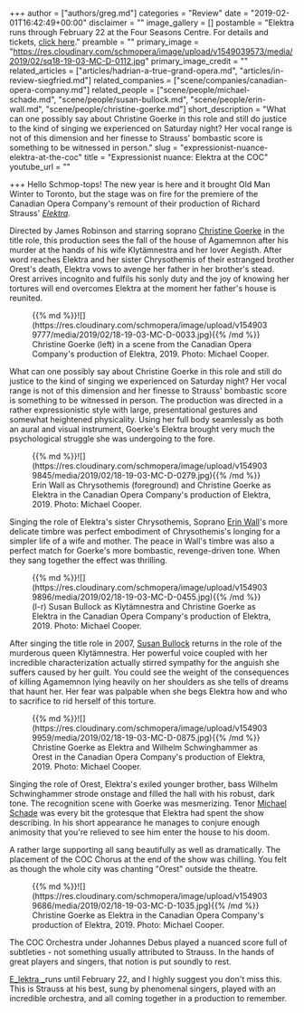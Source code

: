 +++
author = ["authors/greg.md"]
categories = "Review"
date = "2019-02-01T16:42:49+00:00"
disclaimer = ""
image_gallery = []
postamble = "Elektra runs through February 22 at the Four Seasons Centre. For details and tickets, [click here](https://www.coc.ca/productions/16487)."
preamble = ""
primary_image = "https://res.cloudinary.com/schmopera/image/upload/v1549039573/media/2019/02/sq18-19-03-MC-D-0112.jpg"
primary_image_credit = ""
related_articles = ["articles/hadrian-a-true-grand-opera.md", "articles/in-review-siegfried.md"]
related_companies = ["scene/companies/canadian-opera-company.md"]
related_people = ["scene/people/michael-schade.md", "scene/people/susan-bullock.md", "scene/people/erin-wall.md", "scene/people/christine-goerke.md"]
short_description = "What can one possibly say about Christine Goerke in this role and still do justice to the kind of singing we experienced on Saturday night? Her vocal range is not of this dimension and her finesse to Strauss' bombastic score is something to be witnessed in person."
slug = "expressionist-nuance-elektra-at-the-coc"
title = "Expressionist nuance: Elektra at the COC"
youtube_url = ""

+++
Hello Schmop-tops! The new year is here and it brought Old Man Winter to Toronto, but the stage was on fire for the premiere of the Canadian Opera Company's remount of their production of Richard Strauss' [_Elektra_](https://www.coc.ca/productions/16487)_._

Directed by James Robinson and starring soprano [Christine Goerke](/talking-with-singers-christine-goerke/) in the title role, this production sees the fall of the house of Agamemnon after his murder at the hands of his wife Klytämnestra and her lover Aegisth. After word reaches Elektra and her sister Chrysothemis of their estranged brother Orest's death, Elektra vows to avenge her father in her brother's stead. Orest arrives incognito and fulfils his sonly duty and the joy of knowing her tortures will end overcomes Elektra at the moment her father's house is reunited.

<figure data-type="image">{{% md %}}![](https://res.cloudinary.com/schmopera/image/upload/v1549039777/media/2019/02/18-19-03-MC-D-0033.jpg){{% /md %}}

<figcaption>Christine Goerke (left) in a scene from the Canadian Opera Company's production of Elektra, 2019. Photo: Michael Cooper.</figcaption>

</figure>

What can one possibly say about Christine Goerke in this role and still do justice to the kind of singing we experienced on Saturday night? Her vocal range is not of this dimension and her finesse to Strauss' bombastic score is something to be witnessed in person. The production was directed in a rather expressionistic style with large, presentational gestures and somewhat heightened physicality. Using her full body seamlessly as both an aural and visual instrument, Goerke's Elektra brought very much the psychological struggle she was undergoing to the fore.

<figure data-type="image">{{% md %}}![](https://res.cloudinary.com/schmopera/image/upload/v1549039845/media/2019/02/18-19-03-MC-D-0279.jpg){{% /md %}}

<figcaption>Erin Wall as Chrysothemis (foreground) and Christine Goerke as Elektra in the Canadian Opera Company's production of Elektra, 2019. Photo: Michael Cooper.</figcaption>

</figure>

Singing the role of Elektra's sister Chrysothemis, Soprano [Erin Wall](/scene/people/erin-wall/)'s more delicate timbre was perfect embodiment of Chrysothemis's longing for a simpler life of a wife and mother. The peace in Wall's timbre was also a perfect match for Goerke's more bombastic, revenge-driven tone. When they sang together the effect was thrilling.

<figure data-type="image">{{% md %}}![](https://res.cloudinary.com/schmopera/image/upload/v1549039896/media/2019/02/18-19-03-MC-D-0455.jpg){{% /md %}}

<figcaption>(l-r) Susan Bullock as Klytämnestra and Christine Goerke as Elektra in the Canadian Opera Company's production of Elektra, 2019. Photo: Michael Cooper.</figcaption>

</figure>

After singing the title role in 2007, [Susan Bullock](/scene/people/susan-bullock/) returns in the role of the murderous queen Klytämnestra. Her powerful voice coupled with her incredible characterization actually stirred sympathy for the anguish she suffers caused by her guilt. You could see the weight of the consequences of killing Agamemnon lying heavily on her shoulders as she tells of dreams that haunt her. Her fear was palpable when she begs Elektra how and who to sacrifice to rid herself of this torture.

<figure data-type="image">{{% md %}}![](https://res.cloudinary.com/schmopera/image/upload/v1549039959/media/2019/02/18-19-03-MC-D-0875.jpg){{% /md %}}

<figcaption>Christine Goerke as Elektra and Wilhelm Schwinghammer as Orest in the Canadian Opera Company's production of Elektra, 2019. Photo: Michael Cooper.</figcaption>

</figure>

Singing the role of Orest, Elektra's exiled younger brother, bass Wilhelm Schwinghammer strode onstage and filled the hall with his robust, dark tone. The recognition scene with Goerke was mesmerizing. Tenor [Michael Schade](/scene/people/michael-schade/) was every bit the grotesque that Elektra had spent the show describing. In his short appearance he manages to conjure enough animosity that you're relieved to see him enter the house to his doom.

A rather large supporting all sang beautifully as well as dramatically. The placement of the COC Chorus at the end of the show was chilling. You felt as though the whole city was chanting "Orest" outside the theatre.

<figure data-type="image">{{% md %}}![](https://res.cloudinary.com/schmopera/image/upload/v1549039686/media/2019/02/18-19-03-MC-D-1035.jpg){{% /md %}}

<figcaption>Christine Goerke as Elektra in the Canadian Opera Company's production of Elektra, 2019. Photo: Michael Cooper.</figcaption>

</figure>

The COC Orchestra under Johannes Debus played a nuanced score full of subtleties - not something usually attributed to Strauss. In the hands of great players and singers, that notion is put soundly to rest.

[E_lektra _](https://www.coc.ca/productions/16487)runs until February 22, and I highly suggest you don't miss this. This is Strauss at his best, sung by phenomenal singers, played with an incredible orchestra, and all coming together in a production to remember.
